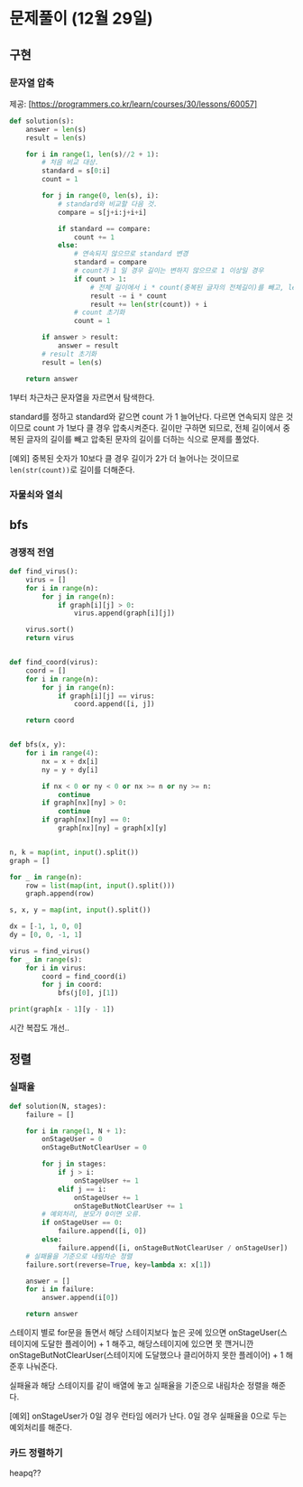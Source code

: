 # 문제풀이 (12월 29일)

## 구현

### 문자열 압축

제공: [https://programmers.co.kr/learn/courses/30/lessons/60057]

```python
def solution(s):
    answer = len(s)
    result = len(s)

    for i in range(1, len(s)//2 + 1):
        # 처음 비교 대상.
        standard = s[0:i]
        count = 1

        for j in range(0, len(s), i):
            # standard와 비교할 다음 것.
            compare = s[j+i:j+i+i]

            if standard == compare:
                count += 1
            else:
                # 연속되지 않으므로 standard 변경
                standard = compare
                # count가 1 일 경우 길이는 변하지 않으므로 1 이상일 경우
                if count > 1:
                    # 전체 길이에서 i * count(중복된 글자의 전체길이)를 빼고, len(str(count)) + i(압축된 문자의 길이)를 추가
                    result -= i * count
                    result += len(str(count)) + i
                # count 초기화
                count = 1

        if answer > result:
            answer = result
        # result 초기화
        result = len(s)

    return answer
```

1부터 차근차근 문자열을 자르면서 탐색한다.

standard를 정하고 standard와 같으면 count 가 1 늘어난다. 다르면 연속되지 않은 것이므로 count 가 1보다 클 경우 압축시켜준다.
길이만 구하면 되므로, 전체 길이에서 중복된 글자의 길이를 빼고 압축된 문자의 길이를 더하는 식으로 문제를 풀었다.

[예외] 중복된 숫자가 10보다 클 경우 길이가 2가 더 늘어나는 것이므로 `len(str(count))`로 길이를 더해준다.

### 자물쇠와 열쇠

## bfs

### 경쟁적 전염

```python
def find_virus():
    virus = []
    for i in range(n):
        for j in range(n):
            if graph[i][j] > 0:
                virus.append(graph[i][j])

    virus.sort()
    return virus


def find_coord(virus):
    coord = []
    for i in range(n):
        for j in range(n):
            if graph[i][j] == virus:
                coord.append([i, j])

    return coord


def bfs(x, y):
    for i in range(4):
        nx = x + dx[i]
        ny = y + dy[i]

        if nx < 0 or ny < 0 or nx >= n or ny >= n:
            continue
        if graph[nx][ny] > 0:
            continue
        if graph[nx][ny] == 0:
            graph[nx][ny] = graph[x][y]


n, k = map(int, input().split())
graph = []

for _ in range(n):
    row = list(map(int, input().split()))
    graph.append(row)

s, x, y = map(int, input().split())

dx = [-1, 1, 0, 0]
dy = [0, 0, -1, 1]

virus = find_virus()
for _ in range(s):
    for i in virus:
        coord = find_coord(i)
        for j in coord:
            bfs(j[0], j[1])

print(graph[x - 1][y - 1])
```

시간 복잡도 개선..

## 정렬

### 실패율

```python
def solution(N, stages):
    failure = []

    for i in range(1, N + 1):
        onStageUser = 0
        onStageButNotClearUser = 0

        for j in stages:
            if j > i:
                onStageUser += 1
            elif j == i:
                onStageUser += 1
                onStageButNotClearUser += 1
        # 예외처리, 분모가 0이면 오류.
        if onStageUser == 0:
            failure.append([i, 0])
        else:
            failure.append([i, onStageButNotClearUser / onStageUser])
    # 실패율을 기준으로 내림차순 정렬
    failure.sort(reverse=True, key=lambda x: x[1])

    answer = []
    for i in failure:
        answer.append(i[0])

    return answer
```

스테이지 별로 for문을 돌면서 해당 스테이지보다 높은 곳에 있으면 onStageUser(스테이지에 도달한 플레이어) + 1 해주고, 해당스테이지에 있으면 못 깬거니깐 onStageButNotClearUser(스테이지에 도달했으나 클리어하지 못한 플레이어) + 1 해준후 나눠준다.

실패율과 해당 스테이지를 같이 배열에 놓고 실패율을 기준으로 내림차순 정렬을 해준다.

[예외] onStageUser가 0일 경우 런타임 에러가 난다. 0일 경우 실패율을 0으로 두는 예외처리를 해준다.

### 카드 정렬하기

heapq??
